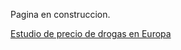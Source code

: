 Pagina en construccion.

[Estudio de precio de drogas en Europa](https://juliodigia.github.io/infovis/S3/Drugs.html)


